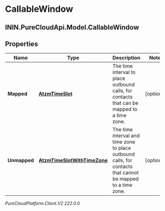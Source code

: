 # CallableWindow

## ININ.PureCloudApi.Model.CallableWindow

## Properties

|Name | Type | Description | Notes|
|------------ | ------------- | ------------- | -------------|
| **Mapped** | [**AtzmTimeSlot**](AtzmTimeSlot) | The time interval to place outbound calls, for contacts that can be mapped to a time zone. | [optional] |
| **Unmapped** | [**AtzmTimeSlotWithTimeZone**](AtzmTimeSlotWithTimeZone) | The time interval and time zone to place outbound calls, for contacts that cannot be mapped to a time zone. | [optional] |



_PureCloudPlatform.Client.V2 222.0.0_
